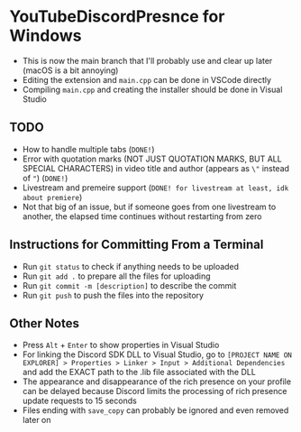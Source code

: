 # YouTubeDiscordPresnce for Windows
 - This is now the main branch that I'll probably use and clear up later (macOS is a bit annoying)
 - Editing the extension and ```main.cpp``` can be done in VSCode directly
 - Compiling ```main.cpp``` and creating the installer should be done in Visual Studio
## TODO
 - How to handle multiple tabs (```DONE!```)
 - Error with quotation marks (NOT JUST QUOTATION MARKS, BUT ALL SPECIAL CHARACTERS) in video title and author (appears as ```\"``` instead of ```"```) (```DONE!```)
 - Livestream and premeire support (```DONE! for livestream at least, idk about premiere```)
 - Not that big of an issue, but if someone goes from one livestream to another, the elapsed time continues without restarting from zero
## Instructions for Committing From a Terminal
 - Run ```git status``` to check if anything needs to be uploaded
 - Run ```git add .``` to prepare all the files for uploading
 - Run ```git commit -m [description]``` to describe the commit
 - Run ```git push``` to push the files into the repository
## Other Notes
 - Press ```Alt``` + ```Enter``` to show properties in Visual Studio
 - For linking the Discord SDK DLL to Visual Studio, go to ```[PROJECT NAME ON EXPLORER] > Properties > Linker > Input > Additional Dependencies``` and add the EXACT path to the .lib file associated with the DLL
 - The appearance and disappearance of the rich presence on your profile can be delayed because Discord limits the processing of rich presence update requests to 15 seconds
 - Files ending with ```save_copy``` can probably be ignored and even removed later on